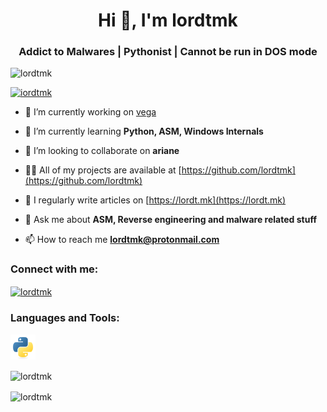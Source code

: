 <h1 align="center">Hi 👋, I'm lordtmk</h1>
<h3 align="center">Addict to Malwares | Pythonist | Cannot be run in DOS mode </h3>

<p align="left"> <img src="https://komarev.com/ghpvc/?username=lordtmk&label=Profile%20views&color=0e75b6&style=flat" alt="lordtmk" /> </p>

<p align="left"> <a href="https://twitter.com/iordtmk" target="blank"><img src="https://img.shields.io/twitter/follow/iordtmk?logo=twitter&style=for-the-badge" alt="iordtmk" /></a> </p>

- 🔭 I’m currently working on [vega](<Private>)

- 🌱 I’m currently learning **Python, ASM, Windows Internals**

- 👯 I’m looking to collaborate on **ariane**

- 👨‍💻 All of my projects are available at [https://github.com/lordtmk](https://github.com/lordtmk)

- 📝 I regularly write articles on [https://lordt.mk](https://lordt.mk)

- 💬 Ask me about **ASM, Reverse engineering and malware related stuff**

- 📫 How to reach me **lordtmk@protonmail.com**

<h3 align="left">Connect with me:</h3>
<p align="left">
<a href="https://twitter.com/lordtmk" target="blank"><img align="center" src="https://raw.githubusercontent.com/rahuldkjain/github-profile-readme-generator/master/src/images/icons/Social/twitter.svg" alt="lordtmk" height="30" width="40" /></a>
</p>

<h3 align="left">Languages and Tools:</h3>
<p align="left"> <a href="https://www.python.org" target="_blank" rel="noreferrer"> <img src="https://raw.githubusercontent.com/devicons/devicon/master/icons/python/python-original.svg" alt="python" width="40" height="40"/> </a> </p>

<p><img align="center" src="https://github-readme-stats.vercel.app/api/top-langs?username=lordtmk&show_icons=true&locale=en&layout=compact" alt="lordtmk" /></p>

<p><img align="center" src="https://github-readme-streak-stats.herokuapp.com/?user=lordtmk&" alt="lordtmk" /></p>
